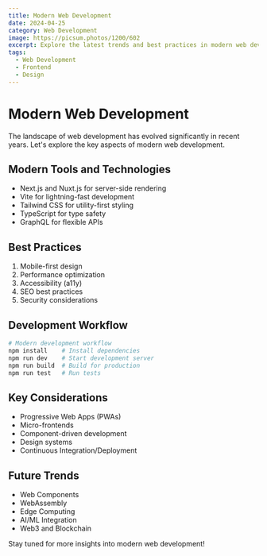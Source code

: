 ```yaml
---
title: Modern Web Development
date: 2024-04-25
category: Web Development
image: https://picsum.photos/1200/602
excerpt: Explore the latest trends and best practices in modern web development, from tools to methodologies.
tags:
  - Web Development
  - Frontend
  - Design
---
```


# Modern Web Development

The landscape of web development has evolved significantly in recent years. Let's explore the key aspects of modern web development.

## Modern Tools and Technologies

- Next.js and Nuxt.js for server-side rendering
- Vite for lightning-fast development
- Tailwind CSS for utility-first styling
- TypeScript for type safety
- GraphQL for flexible APIs

## Best Practices

1. Mobile-first design
2. Performance optimization
3. Accessibility (a11y)
4. SEO best practices
5. Security considerations

## Development Workflow

```bash
# Modern development workflow
npm install    # Install dependencies
npm run dev    # Start development server
npm run build  # Build for production
npm run test   # Run tests
```

## Key Considerations

- Progressive Web Apps (PWAs)
- Micro-frontends
- Component-driven development
- Design systems
- Continuous Integration/Deployment

## Future Trends

- Web Components
- WebAssembly
- Edge Computing
- AI/ML Integration
- Web3 and Blockchain

Stay tuned for more insights into modern web development! 